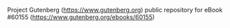 Project Gutenberg (https://www.gutenberg.org) public repository for
eBook #60155 (https://www.gutenberg.org/ebooks/60155)
